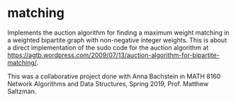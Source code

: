 # matching
Implements the auction algorithm for finding a maximum weight matching in a weighted bipartite graph with non-negative integer weights.
This is about a direct implementation of the sudo code for the auction algorithm at https://agtb.wordpress.com/2009/07/13/auction-algorithm-for-bipartite-matching/. 

This was a collaborative project done with Anna Bachstein in MATH 8160 Network Algorithms and Data Structures, Spring 2019, Prof. Matthew Saltzman. 
